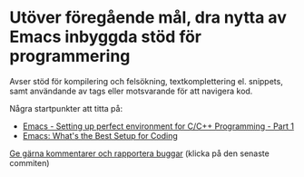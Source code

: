 # Utöver föregående mål, dra nytta av Emacs inbyggda stöd för programmering

Avser stöd för kompilering och felsökning, textkomplettering el.
snippets, samt användande av tags eller motsvarande för att
navigera kod.

Några startpunkter att titta på:
* [Emacs - Setting up perfect environment for C/C++ Programming - Part 1](https://truongtx.me/2013/03/10/emacs-setting-up-perfect-environment-for-cc-programming/)
* [Emacs: What's the Best Setup for Coding](http://ergoemacs.org/emacs/emacs_whats_best_setup_for_xyz.html)

[Ge gärna kommentarer och rapportera buggar](https://github.com/IOOPM-UU/achievements/commits/master/T56.md) (klicka på den senaste commiten)
